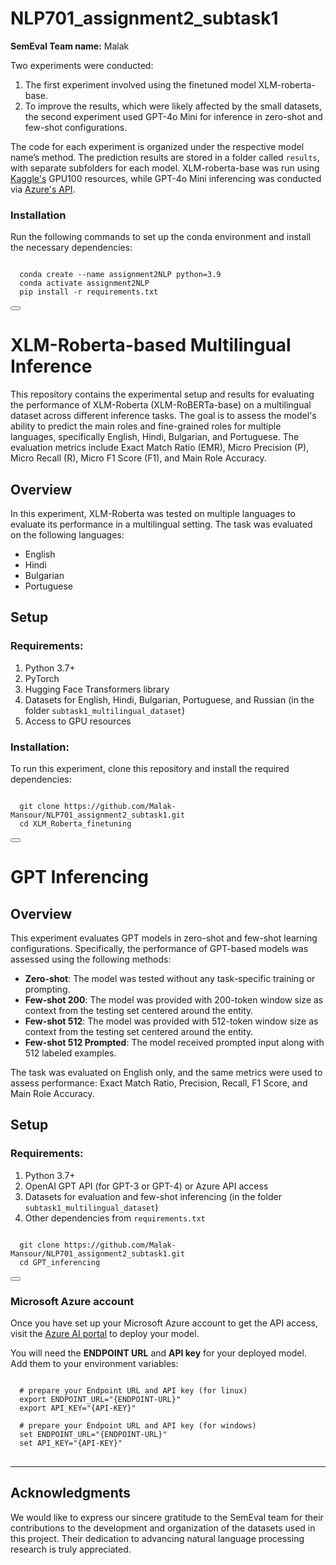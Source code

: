 # NLP701_assignment2_subtask1

**SemEval Team name:** Malak

Two experiments were conducted: 

1. The first experiment involved using the finetuned model XLM-roberta-base.
2. To improve the results, which were likely affected by the small datasets, the second experiment used GPT-4o Mini for inference in zero-shot and few-shot configurations.

The code for each experiment is organized under the respective model name’s method. The prediction results are stored in a folder called `results`, with separate subfolders for each model. XLM-roberta-base was run using [Kaggle's](https://www.kaggle.com/) GPU100 resources, while GPT-4o Mini inferencing was conducted via [Azure's API](https://ai.azure.com/).

### Installation

Run the following commands to set up the conda environment and install the necessary dependencies:

<pre>
<code>
  conda create --name assignment2NLP python=3.9
  conda activate assignment2NLP
  pip install -r requirements.txt
</code>
<button onclick="copyToClipboard(this.previousElementSibling.innerText)"></button>
</pre>

# XLM-Roberta-based Multilingual Inference

This repository contains the experimental setup and results for evaluating the performance of XLM-Roberta (XLM-RoBERTa-base) on a multilingual dataset across different inference tasks. The goal is to assess the model's ability to predict the main roles and fine-grained roles for multiple languages, specifically English, Hindi, Bulgarian, and Portuguese. The evaluation metrics include Exact Match Ratio (EMR), Micro Precision (P), Micro Recall (R), Micro F1 Score (F1), and Main Role Accuracy.

## Overview

In this experiment, XLM-Roberta was tested on multiple languages to evaluate its performance in a multilingual setting. The task was evaluated on the following languages:
- English
- Hindi
- Bulgarian
- Portuguese

## Setup

### Requirements:
1. Python 3.7+
2. PyTorch
3. Hugging Face Transformers library
4. Datasets for English, Hindi, Bulgarian, Portuguese, and Russian (in the folder `subtask1_multilingual_dataset`)
5. Access to GPU resources 

### Installation:
To run this experiment, clone this repository and install the required dependencies:

<pre>
<code>
  git clone https://github.com/Malak-Mansour/NLP701_assignment2_subtask1.git
  cd XLM_Roberta_finetuning
</code>
<button onclick="copyToClipboard(this.previousElementSibling.innerText)"></button>
</pre>

# GPT Inferencing

## Overview

This experiment evaluates GPT models in zero-shot and few-shot learning configurations. Specifically, the performance of GPT-based models was assessed using the following methods:
- **Zero-shot**: The model was tested without any task-specific training or prompting.
- **Few-shot 200**: The model was provided with 200-token window size as context from the testing set centered around the entity.
- **Few-shot 512**: The model was provided with 512-token window size as context from the testing set centered around the entity.
- **Few-shot 512 Prompted**: The model received prompted input along with 512 labeled examples.

The task was evaluated on English only, and the same metrics were used to assess performance: Exact Match Ratio, Precision, Recall, F1 Score, and Main Role Accuracy.

## Setup

### Requirements:
1. Python 3.7+
2. OpenAI GPT API (for GPT-3 or GPT-4) or Azure API access
3. Datasets for evaluation and few-shot inferencing (in the folder `subtask1_multilingual_dataset`)
4. Other dependencies from `requirements.txt`

<pre>
<code>
  git clone https://github.com/Malak-Mansour/NLP701_assignment2_subtask1.git
  cd GPT_inferencing
</code>
<button onclick="copyToClipboard(this.previousElementSibling.innerText)"></button>
</pre>

### Microsoft Azure account
Once you have set up your Microsoft Azure account to get the API access, visit the [Azure AI portal](https://ai.azure.com/) to deploy your model.

You will need the **ENDPOINT URL** and **API key** for your deployed model. Add them to your environment variables: 
<pre>
<code>
  # prepare your Endpoint URL and API key (for linux)
  export ENDPOINT_URL="{ENDPOINT-URL}"
  export API_KEY="{API-KEY}"

  # prepare your Endpoint URL and API key (for windows)
  set ENDPOINT_URL="{ENDPOINT-URL}"
  set API_KEY="{API-KEY}"
</code>
</pre>

---

## Acknowledgments

We would like to express our sincere gratitude to the SemEval team for their contributions to the development and organization of the datasets used in this project. Their dedication to advancing natural language processing research is truly appreciated.
